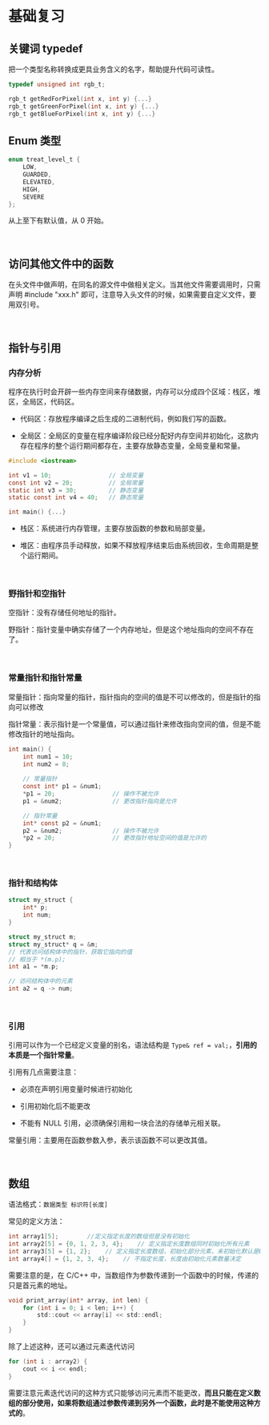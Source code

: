 # 基础复习

## 关键词 typedef

把一个类型名称转换成更具业务含义的名字，帮助提升代码可读性。

```c
typedef unsigned int rgb_t;

rgb_t getRedForPixel(int x, int y) {...}
rgb_t getGreenForPixel(int x, int y) {...}
rgb_t getBlueForPixel(int x, int y) {...}
```

## Enum 类型

```c
enum treat_level_t {
    LOW,
    GUARDED,
    ELEVATED,
    HIGH,
    SEVERE
};
```

从上至下有默认值，从 0 开始。

&emsp;

## 访问其他文件中的函数

在头文件中做声明，在同名的源文件中做相关定义。当其他文件需要调用时，只需声明 #include "xxx.h" 即可，注意导入头文件的时候，如果需要自定义文件，要用双引号。

&emsp;

## 指针与引用

### 内存分析

程序在执行时会开辟一些内存空间来存储数据，内存可以分成四个区域：栈区，堆区，全局区，代码区。

* 代码区：存放程序编译之后生成的二进制代码，例如我们写的函数。

* 全局区：全局区的变量在程序编译阶段已经分配好内存空间并初始化，这款内存在程序的整个运行期间都存在，主要存放静态变量，全局变量和常量。

```c
#include <iostream>

int v1 = 10;                // 全局变量
const int v2 = 20;          // 全局常量
static int v3 = 30;         // 静态变量
static const int v4 = 40;   // 静态常量

int main() {...}
```

* 栈区：系统进行内存管理，主要存放函数的参数和局部变量。

* 堆区：由程序员手动释放，如果不释放程序结束后由系统回收，生命周期是整个运行期间。

&emsp;

### 野指针和空指针

空指针：没有存储任何地址的指针。

野指针：指针变量中确实存储了一个内存地址，但是这个地址指向的空间不存在了。

&emsp;

### 常量指针和指针常量

常量指针：指向常量的指针，指针指向的空间的值是不可以修改的，但是指针的指向可以修改

指针常量：表示指针是一个常量值，可以通过指针来修改指向空间的值，但是不能修改指针的地址指向。

```c
int main() {
    int num1 = 10;
    int num2 = 8;
    
    // 常量指针
    const int* p1 = &num1;
    *p1 = 20;                // 操作不被允许
    p1 = &num2;              // 更改指针指向是允许

    // 指针常量
    int* const p2 = &num1;
    p2 = &num2;              // 操作不被允许
    *p2 = 20;                // 更改指针地址空间的值是允许的
}
```

&emsp;

### 指针和结构体

```c
struct my_struct {
    int* p;
    int num;
}

struct my_struct m;
struct my_struct* q = &m;
// 代表访问结构体中的指针，获取它指向的值
// 相当于 *(m.p);
int a1 = *m.p;

// 访问结构体中的元素
int a2 = q -> num;
```

&emsp;

### 引用

引用可以作为一个已经定义变量的别名，语法结构是 `Type& ref = val;`，**引用的本质是一个指针常量**。

引用有几点需要注意：

* 必须在声明引用变量时候进行初始化

* 引用初始化后不能更改

* 不能有 NULL 引用，必须确保引用和一块合法的存储单元相关联。

常量引用：主要用在函数参数入参，表示该函数不可以更改其值。

&emsp;

## 数组

语法格式：`数据类型 标识符[长度]`

常见的定义方法：

```c
int array1[5];        //定义指定长度的数组但是没有初始化
int array2[5] = {0, 1, 2, 3, 4};    // 定义指定长度数组同时初始化所有元素
int array3[5] = {1, 2};    // 定义指定长度数组，初始化部分元素，未初始化默认是0
int array4[] = {1, 2, 3, 4};    // 不指定长度，长度由初始化元素数量决定
```

需要注意的是，在 C/C++ 中，当数组作为参数传递到一个函数中的时候，传递的只是首元素的地址。

```c
void print_array(int* array, int len) {
    for (int i = 0; i < len; i++) {
        std::cout << array[i] << std::endl;
    }
}
```

除了上述这种，还可以通过元素迭代访问

```c
for (int i : array2) {
    cout << i << endl;
}
```

需要注意元素迭代访问的这种方式只能够访问元素而不能更改，**而且只能在定义数组的部分使用，如果将数组通过参数传递到另外一个函数，此时是不能使用这种方式的**。
